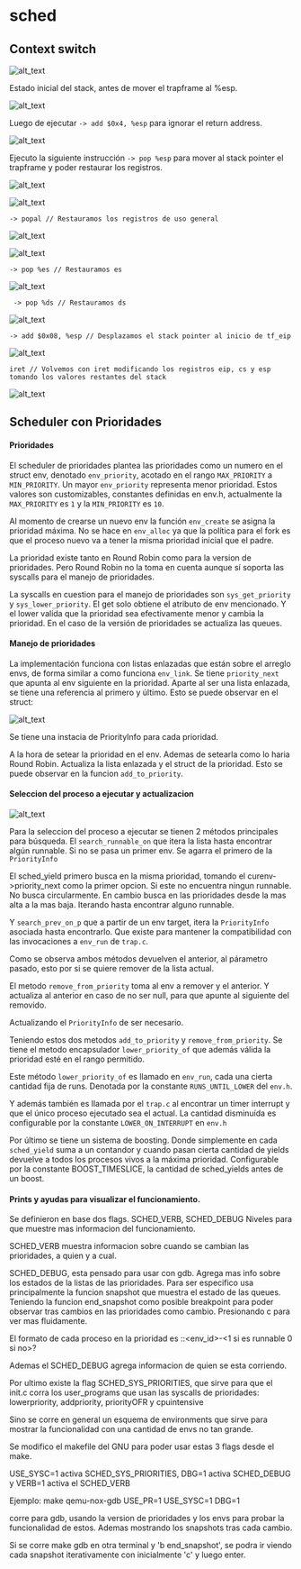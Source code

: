 # sched

## Context switch

![alt_text](informe_imagenes/context_switch_code.png "code")

Estado inicial del stack, antes de mover el trapframe al %esp.

![alt_text](informe_imagenes/context_switch_start_stack.png "stack inicial")

Luego de ejecutar `-> add $0x4, %esp` para ignorar el return address.

![alt_text](informe_imagenes/context_switch_stack_after_first_add.png "first instruction")

Ejecuto la siguiente instrucción  `-> pop %esp` para mover al stack pointer el trapframe y poder restaurar los registros.

![alt_text](informe_imagenes/context_switch_registers_after_pop_esp.png "registers_pop_esp")

![alt_text](informe_imagenes/context_switch_stack_after_pop_esp.png "pop_esp")

`-> popal // Restauramos los registros de uso general`

![alt_text](informe_imagenes/context_switch_registers_after_popal.png "registers_popal")

![alt_text](informe_imagenes/context_switch_stack_after_popal.png "stack_popal")

`-> pop %es // Restauramos es`

![alt_text](informe_imagenes/context_switch_stack_after_pop_es.png "pop_es")

` -> pop %ds // Restauramos ds`

![alt_text](informe_imagenes/context_switch_stack_after_pop_ds.png "pop_ds")

`-> add $0x08, %esp // Desplazamos el stack pointer al inicio de tf_eip`

![alt_text](informe_imagenes/context_switch_stack_after_final_add.png "last instruction")

`iret // Volvemos con iret modificando los registros eip, cs y esp tomando los valores restantes del stack `

![alt_text](informe_imagenes/context_switch_registers_after_iret.png "after_iret")




## Scheduler con Prioridades

#### Prioridades

El scheduler de prioridades plantea las prioridades como un numero en el struct env, denotado `env_priority`, acotado en el rango `MAX_PRIORITY` a `MIN_PRIORITY`. Un mayor `env_priority` representa menor prioridad.
Estos valores son customizables, constantes definidas en env.h, actualmente la `MAX_PRIORITY` es `1` y la `MIN_PRIORITY` es `10`. 

Al momento de crearse un nuevo env la función `env_create` se asigna la prioridad máxima. 
No se hace en `env_alloc` ya que la política para el fork es que el proceso nuevo va a tener la misma prioridad inicial que el padre. 

La prioridad existe tanto en Round Robin como para la version de prioridades. Pero Round Robin no la toma en cuenta aunque sí soporta las syscalls para el manejo de prioridades.

La syscalls en cuestion para el manejo de prioridades son `sys_get_priority` y `sys_lower_priority`. El get solo obtiene el atributo de env mencionado. Y el lower valida que la prioridad sea efectivamente menor y cambia la prioridad. En el caso de la versión de prioridades se actualiza las queues.

#### Manejo de prioridades

La implementación funciona con listas enlazadas que están sobre el arreglo envs, de forma similar a como funciona `env_link`. Se tiene `priority_next` que apunta al env siguiente en la prioridad. Aparte al ser una lista enlazada, se tiene una referencia al primero y último. Esto se puede observar en el struct:

![alt_text](informe_imagenes/priority_info.png "struct PriorityInfo")

Se tiene una instacia de PriorityInfo para cada prioridad. 

A la hora de setear la prioridad en el env. Ademas de setearla como lo haria Round Robin. Actualiza la lista enlazada y el struct de la prioridad. Esto se puede observar en la funcion `add_to_priority`.


#### Seleccion del proceso a ejecutar y actualizacion
![alt_text](informe_imagenes/priority_methods.png "priority methods")

Para la seleccion del proceso a ejecutar se tienen 2 métodos principales para búsqueda.
El `search_runnable_on` que itera la lista hasta encontrar algún runnable. 
Si no se pasa un primer env. Se agarra el primero de la `PriorityInfo`

El sched_yield primero busca en la misma prioridad, tomando el curenv->priority_next como la primer opcion.
Si este no encuentra ningun runnable. No busca circularmente. En cambio busca en las prioridades desde la mas alta a la mas baja. Iterando hasta encontrar alguno runnable.

Y `search_prev_on_p` que a partir de un env target, itera la `PriorityInfo` asociada hasta encontrarlo.
Que existe para mantener la compatibilidad con las invocaciones a `env_run` de `trap.c`.

Como se observa ambos métodos devuelven el anterior, al párametro pasado, esto por si se quiere remover de la lista actual.

El metodo `remove_from_priority` toma al env a remover y el anterior. Y actualiza al anterior en caso de no ser null, para que apunte al siguiente del removido.

Actualizando el `PriorityInfo` de ser necesario.


Teniendo estos dos metodos `add_to_priority` y `remove_from_priority`. Se tiene el metodo encapsulador `lower_priority_of` que además válida la prioridad esté en el rango permitido.

Este método `lower_priority_of` es llamado en `env_run`, cada una cierta cantidad fija de runs. Denotada por la constante `RUNS_UNTIL_LOWER` del `env.h`.

Y además también es llamada por el `trap.c` al encontrar un timer interrupt y que el único proceso ejecutado sea el actual.
La cantidad disminuída es configurable por la constante `LOWER_ON_INTERRUPT` en `env.h`

Por último se tiene un sistema de boosting. Donde simplemente en cada `sched_yield` suma a un contandor y cuando pasan cierta cantidad de yields devuelve a todos los procesos vivos a la máxima prioridad. 
Configurable por la constante BOOST_TIMESLICE, la cantidad de sched_yields antes de un boost.



#### Prints y ayudas para visualizar el funcionamiento.
Se definieron en base dos flags. SCHED_VERB, SCHED_DEBUG
Niveles para que muestre mas informacion del funcionamiento.

SCHED_VERB muestra informacion sobre cuando se cambian las prioridades, a quien y a cual.

SCHED_DEBUG, esta pensado para usar con gdb. Agrega mas info sobre los estados de la listas de las prioridades.
Para ser especifico usa principalmente la funcion snapshot que muestra el estado de las queues. Teniendo la funcion end_snapshot como posible breakpoint para poder observar tras cambios en las prioridades como cambio. Presionando c para ver mas fluidamente.

El formato de cada proceso en la prioridad es <indice en la lista>::<env_id>-<1 si es runnable 0 si no>?

Ademas el SCHED_DEBUG agrega informacion de quien se esta corriendo. 


Por ultimo existe la flag SCHED_SYS_PRIORITIES, que sirve para que el init.c corra los 
user_programs que usan las syscalls de prioridades: lowerpriority, addpriority, priorityOFR  y cpuintensive

Sino se corre en general un esquema de environments que sirve para mostrar la funcionalidad con una cantidad de envs no tan grande.

Se modifico el makefile del GNU para poder usar estas 3 flags desde el make.

USE_SYSC=1 activa SCHED_SYS_PRIORITIES, DBG=1 activa SCHED_DEBUG y VERB=1 activa el SCHED_VERB

Ejemplo:
make qemu-nox-gdb USE_PR=1 USE_SYSC=1 DBG=1 

corre para gdb, usando la version de prioridades y los envs para probar la funcionalidad de estos. Ademas mostrando los snapshots tras cada cambio.

Si se corre make gdb en otra terminal y 'b end_snapshot', se podra ir viendo cada snapshot iterativamente con inicialmente 'c' y luego enter.

